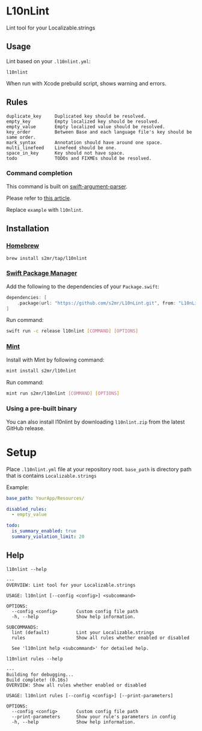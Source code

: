 # L10nLint

Lint tool for your Localizable.strings

## Usage

Lint based on your `.l10nlint.yml`:
```
l10nlint
```

When run with Xcode prebuild script, shows warning and errors.

## Rules

```
duplicate_key     Duplicated key should be resolved.
empty_key         Empty localized key should be resolved.
empty_value       Empty localized value should be resolved.
key_order         Between Base and each language file's key should be same order.
mark_syntax       Annotation should have around one space.
multi_linefeed    Linefeed should be one.
space_in_key      Key should not have space.
todo              TODOs and FIXMEs should be resolved.
```

### Command completion

This command is built on [swift-argument-parser](https://github.com/apple/swift-argument-parser).

Please refer to [this article](https://github.com/apple/swift-argument-parser/blob/main/Sources/ArgumentParser/Documentation.docc/Articles/InstallingCompletionScripts.md).

Replace `example` with `l10nlint`.

## Installation

### [Homebrew](https://brew.sh/)

```shell
brew install s2mr/tap/l10nlint
```

### [Swift Package Manager](https://github.com/apple/swift-package-manager)

Add the following to the dependencies of your `Package.swift`:

```swift
dependencies: [
    .package(url: "https://github.com/s2mr/L10nLint.git", from: "L10nLint version"),
]
```

Run command:

```sh
swift run -c release l10nlint [COMMAND] [OPTIONS]
```

### [Mint](https://github.com/yonaskolb/Mint)

Install with Mint by following command:

```sh
mint install s2mr/l10nlint
```

Run command:

```sh
mint run s2mr/l10nlint [COMMAND] [OPTIONS]
```

### Using a pre-built binary

You can also install l10nlint by downloading `l10nlint.zip` from the latest GitHub release.

# Setup
Place `.l10nlint.yml` file at your repository root.
`base_path` is directory path that is contains `Localizable.strings`

Example:
```.yml
base_path: YourApp/Resources/

disabled_rules:
  - empty_value

todo:
  is_summary_enabled: true
  summary_violation_limit: 20
```

## Help

```
l10nlint --help

---
OVERVIEW: Lint tool for your Localizable.strings

USAGE: l10nlint [--config <config>] <subcommand>

OPTIONS:
  --config <config>       Custom config file path
  -h, --help              Show help information.

SUBCOMMANDS:
  lint (default)          Lint your Localizable.strings
  rules                   Show all rules whether enabled or disabled

  See 'l10nlint help <subcommand>' for detailed help.

```

```
l10nlint rules --help

---
Building for debugging...
Build complete! (0.16s)
OVERVIEW: Show all rules whether enabled or disabled

USAGE: l10nlint rules [--config <config>] [--print-parameters]

OPTIONS:
  --config <config>       Custom config file path
  --print-parameters      Show your rule's parameters in config
  -h, --help              Show help information.

```
